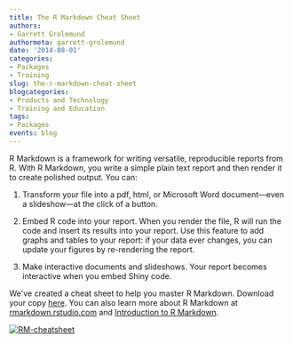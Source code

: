 ```yaml
---
title: The R Markdown Cheat Sheet
authors: 
- Garrett Grolemund
authormeta: garrett-grolemund
date: '2014-08-01'
categories:
- Packages
- Training
slug: the-r-markdown-cheat-sheet
blogcategories:
- Products and Technology
- Training and Education
tags:
- Packages
events: blog
---
```



R Markdown is a framework for writing versatile, reproducible reports from R. With R Markdown, you write a simple plain text report and then render it to create polished output. You can:

  1. Transform your file into a pdf, html, or Microsoft Word document—even a slideshow—at the click of a button.

  2. Embed R code into your report. When you render the file, R will run the code and insert its results into your report. Use this feature to add graphs and tables to your report: if your data ever changes, you can update your figures by re-rendering the report.

  3. Make interactive documents and slideshows. Your report becomes interactive when you embed Shiny code.

We've created a cheat sheet to help you master R Markdown. Download your copy [here](https://shiny.rstudio.com/articles/rm-cheatsheet.html). You can also learn more about R Markdown at [rmarkdown.rstudio.com](http://rmarkdown.rstudio.com) and [Introduction to R Markdown](https://shiny.rstudio.com/articles/rmarkdown.html).

[![RM-cheatsheet](https://rstudioblog.files.wordpress.com/2014/08/rm-cheatsheet.png)](https://shiny.rstudio.com/articles/rm-cheatsheet.html)

